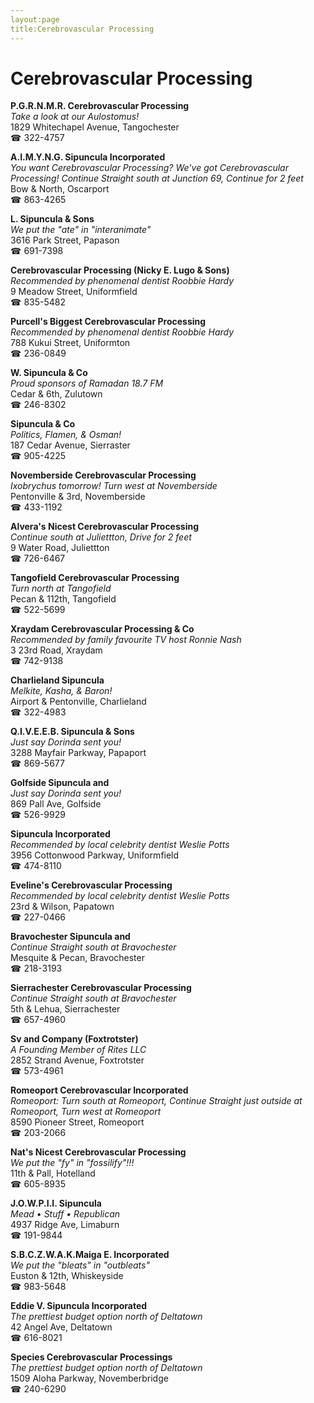 ```yaml
---
layout:page
title:Cerebrovascular Processing
---
```

# Cerebrovascular Processing

**P.G.R.N.M.R. Cerebrovascular Processing**  
_Take a look at our Aulostomus!_  
1829 Whitechapel Avenue, Tangochester  
☎ 322-4757



**A.I.M.Y.N.G. Sipuncula Incorporated**  
_You want Cerebrovascular Processing? We've got Cerebrovascular Processing! 
Continue Straight south at Junction 69, Continue for 2 feet_  
Bow & North, Oscarport  
☎ 863-4265



**L. Sipuncula & Sons**  
_We put the "ate" in "interanimate"_  
3616 Park Street, Papason  
☎ 691-7398



**Cerebrovascular Processing (Nicky E. Lugo & Sons)**  
_Recommended by phenomenal dentist Roobbie Hardy_  
9 Meadow Street, Uniformfield  
☎ 835-5482



**Purcell's Biggest Cerebrovascular Processing**  
_Recommended by phenomenal dentist Roobbie Hardy_  
788 Kukui Street, Uniformton  
☎ 236-0849



**W. Sipuncula & Co**  
_Proud sponsors of Ramadan 18.7 FM_  
Cedar & 6th, Zulutown  
☎ 246-8302



**Sipuncula & Co**  
_Politics, Flamen, & Osman!_  
187 Cedar Avenue, Sierraster  
☎ 905-4225



**Novemberside Cerebrovascular Processing**  
_Ixobrychus tomorrow! 
Turn west at Novemberside_  
Pentonville & 3rd, Novemberside  
☎ 433-1192



**Alvera's Nicest Cerebrovascular Processing**  
_Continue south at Juliettton, Drive for 2 feet_  
9 Water Road, Juliettton  
☎ 726-6467



**Tangofield Cerebrovascular Processing**  
_Turn north at Tangofield_  
Pecan & 112th, Tangofield  
☎ 522-5699



**Xraydam Cerebrovascular Processing & Co**  
_Recommended by family favourite TV host Ronnie Nash_  
3 23rd Road, Xraydam  
☎ 742-9138



**Charlieland Sipuncula**  
_Melkite, Kasha, & Baron!_  
Airport & Pentonville, Charlieland  
☎ 322-4983



**Q.I.V.E.E.B. Sipuncula & Sons**  
_Just say Dorinda sent you!_  
3288 Mayfair Parkway, Papaport  
☎ 869-5677



**Golfside Sipuncula and**  
_Just say Dorinda sent you!_  
869 Pall Ave, Golfside  
☎ 526-9929



**Sipuncula Incorporated**  
_Recommended by local celebrity dentist Weslie Potts_  
3956 Cottonwood Parkway, Uniformfield  
☎ 474-8110



**Eveline's Cerebrovascular Processing**  
_Recommended by local celebrity dentist Weslie Potts_  
23rd & Wilson, Papatown  
☎ 227-0466



**Bravochester Sipuncula and**  
_Continue Straight south at Bravochester_  
Mesquite & Pecan, Bravochester  
☎ 218-3193



**Sierrachester Cerebrovascular Processing**  
_Continue Straight south at Bravochester_  
5th & Lehua, Sierrachester  
☎ 657-4960



**Sv and Company (Foxtrotster)**  
_A Founding Member of Rites LLC_  
2852 Strand Avenue, Foxtrotster  
☎ 573-4961



**Romeoport Cerebrovascular Incorporated**  
_Romeoport: Turn south at Romeoport, Continue Straight just outside at Romeoport, Turn west at Romeoport_  
8590 Pioneer Street, Romeoport  
☎ 203-2066



**Nat's Nicest Cerebrovascular Processing**  
_We put the "fy" in "fossilify"!!!_  
11th & Pall, Hotelland  
☎ 605-8935



**J.O.W.P.I.I. Sipuncula**  
_Mead • Stuff • Republican_  
4937 Ridge Ave, Limaburn  
☎ 191-9844



**S.B.C.Z.W.A.K.Maiga E. Incorporated**  
_We put the "bleats" in "outbleats"_  
Euston & 12th, Whiskeyside  
☎ 983-5648



**Eddie V. Sipuncula Incorporated**  
_The prettiest budget option north of Deltatown_  
42 Angel Ave, Deltatown  
☎ 616-8021



**Species Cerebrovascular Processings**  
_The prettiest budget option north of Deltatown_  
1509 Aloha Parkway, Novemberbridge  
☎ 240-6290



